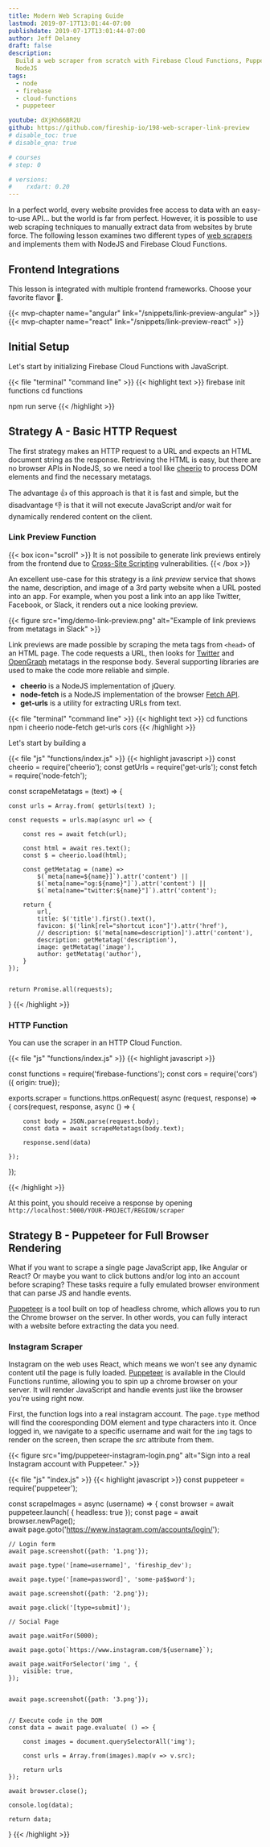 ```yaml
---
title: Modern Web Scraping Guide
lastmod: 2019-07-17T13:01:44-07:00
publishdate: 2019-07-17T13:01:44-07:00
author: Jeff Delaney
draft: false
description:
  Build a web scraper from scratch with Firebase Cloud Functions, Puppeteer, and
  NodeJS
tags:
  - node
  - firebase
  - cloud-functions
  - puppeteer

youtube: dXjKh66BR2U
github: https://github.com/fireship-io/198-web-scraper-link-preview
# disable_toc: true
# disable_qna: true

# courses
# step: 0

# versions:
#    rxdart: 0.20
---
```


In a perfect world, every website provides free access to data with an
easy-to-use API... but the world is far from perfect. However, it is possible to
use web scraping techniques to manually extract data from websites by brute
force. The following lesson examines two different types of
[web scrapers](https://en.wikipedia.org/wiki/Web_scraping) and implements them
with NodeJS and Firebase Cloud Functions.

## Frontend Integrations

This lesson is integrated with multiple frontend frameworks. Choose your
favorite flavor 🍧.

<nav>
    {{< mvp-chapter name="angular" link="/snippets/link-preview-angular" >}}
    {{< mvp-chapter name="react" link="/snippets/link-preview-react" >}}
</nav>

## Initial Setup

Let's start by initializing Firebase Cloud Functions with JavaScript.

{{< file "terminal" "command line" >}} {{< highlight text >}} firebase init
functions cd functions

npm run serve {{< /highlight >}}

## Strategy A - Basic HTTP Request

The first strategy makes an HTTP request to a URL and expects an HTML document
string as the response. Retrieving the HTML is easy, but there are no browser
APIs in NodeJS, so we need a tool like [cheerio](https://cheerio.js.org/) to
process DOM elements and find the necessary metatags.

The advantage 👍 of this approach is that it is fast and simple, but the
disadvantage 👎 is that it will not execute JavaScript and/or wait for
dynamically rendered content on the client.

### Link Preview Function

{{< box icon="scroll" >}} It is not possibile to generate link previews entirely
from the frontend due to
[Cross-Site Scripting](https://en.wikipedia.org/wiki/Cross-site_scripting)
vulnerabilities. {{< /box >}}

An excellent use-case for this strategy is a _link preview_ service that shows
the name, description, and image of a 3rd party website when a URL posted into
an app. For example, when you post a link into an app like Twitter, Facebook, or
Slack, it renders out a nice looking preview.

{{< figure src="img/demo-link-preview.png" alt="Example of link previews from metatags in Slack" >}}

Link previews are made possible by scraping the meta tags from `<head>` of an
HTML page. The code requests a URL, then looks for
[Twitter](https://developer.twitter.com/en/docs/tweets/optimize-with-cards/guides/getting-started.html)
and [OpenGraph](http://ogp.me/) metatags in the response body. Several
supporting libraries are used to make the code more reliable and simple.

- **cheerio** is a NodeJS implementation of jQuery.
- **node-fetch** is a NodeJS implementation of the browser
  [Fetch API](https://developer.mozilla.org/en-US/docs/Web/API/Fetch_API).
- **get-urls** is a utility for extracting URLs from text.

{{< file "terminal" "command line" >}} {{< highlight text >}} cd functions npm i
cheerio node-fetch get-urls cors {{< /highlight >}}

Let's start by building a

{{< file "js" "functions/index.js" >}} {{< highlight javascript >}} const
cheerio = require('cheerio'); const getUrls = require('get-urls'); const fetch =
require('node-fetch');

const scrapeMetatags = (text) => {

    const urls = Array.from( getUrls(text) );

    const requests = urls.map(async url => {

        const res = await fetch(url);

        const html = await res.text();
        const $ = cheerio.load(html);

        const getMetatag = (name) =>
            $(`meta[name=${name}]`).attr('content') ||
            $(`meta[name="og:${name}"]`).attr('content') ||
            $(`meta[name="twitter:${name}"]`).attr('content');

        return {
            url,
            title: $('title').first().text(),
            favicon: $('link[rel="shortcut icon"]').attr('href'),
            // description: $('meta[name=description]').attr('content'),
            description: getMetatag('description'),
            image: getMetatag('image'),
            author: getMetatag('author'),
        }
    });


    return Promise.all(requests);

} {{< /highlight >}}

### HTTP Function

You can use the scraper in an HTTP Cloud Function.

{{< file "js" "functions/index.js" >}} {{< highlight javascript >}}

const functions = require('firebase-functions'); const cors = require('cors')({
origin: true});

exports.scraper = functions.https.onRequest( async (request, response) => {
cors(request, response, async () => {

        const body = JSON.parse(request.body);
        const data = await scrapeMetatags(body.text);

        response.send(data)

    });

});

{{< /highlight >}}

At this point, you should receive a response by opening
`http://localhost:5000/YOUR-PROJECT/REGION/scraper`

## Strategy B - Puppeteer for Full Browser Rendering

What if you want to scrape a single page JavaScript app, like Angular or React?
Or maybe you want to click buttons and/or log into an account before scraping?
These tasks require a fully emulated browser environment that can parse JS and
handle events.

[Puppeteer](https://github.com/GoogleChrome/puppeteer) is a tool built on top of
headless chrome, which allows you to run the Chrome browser on the server. In
other words, you can fully interact with a website before extracting the data
you need.

### Instagram Scraper

Instagram on the web uses React, which means we won't see any dynamic content
util the page is fully loaded. [Puppeteer](https://try-puppeteer.appspot.com/)
is available in the Clould Functions runtime, allowing you to spin up a chrome
browser on your server. It will render JavaScript and handle events just like
the browser you're using right now.

First, the function logs into a real instagram account. The `page.type` method
will find the cooresponding DOM element and type characters into it. Once logged
in, we navigate to a specific username and wait for the `img` tags to render on
the screen, then scrape the _src_ attribute from them.

{{< figure src="img/puppeteer-instagram-login.png" alt="Sign into a real Instagram account with Puppeteer." >}}

{{< file "js" "index.js" >}} {{< highlight javascript >}} const puppeteer =
require('puppeteer');

const scrapeImages = async (username) => { const browser = await
puppeteer.launch( { headless: true }); const page = await browser.newPage();   
 await page.goto('https://www.instagram.com/accounts/login/');

    // Login form
    await page.screenshot({path: '1.png'});

    await page.type('[name=username]', 'fireship_dev');

    await page.type('[name=password]', 'some-pa$$word');

    await page.screenshot({path: '2.png'});

    await page.click('[type=submit]');

    // Social Page

    await page.waitFor(5000);

    await page.goto(`https://www.instagram.com/${username}`);

    await page.waitForSelector('img ', {
        visible: true,
    });


    await page.screenshot({path: '3.png'});


    // Execute code in the DOM
    const data = await page.evaluate( () => {

        const images = document.querySelectorAll('img');

        const urls = Array.from(images).map(v => v.src);

        return urls
    });

    await browser.close();

    console.log(data);

    return data;

} {{< /highlight >}}
